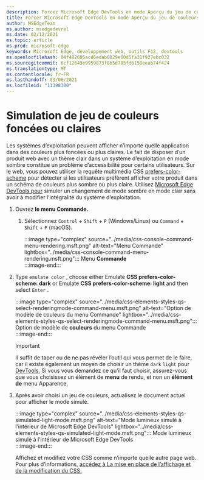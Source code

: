 ```yaml
---
description: Forcez Microsoft Edge DevTools en mode Aperçu du jeu de couleurs.
title: Forcer Microsoft Edge DevTools en mode Aperçu du jeu de couleurs (CSS Préfère le jeu de couleurs)
author: MSEdgeTeam
ms.author: msedgedevrel
ms.date: 02/12/2021
ms.topic: article
ms.prod: microsoft-edge
keywords: Microsoft Edge, développement web, outils F12, devtools
ms.openlocfilehash: 84f482605acd6edab6829e00d5fa31f927ebc032
ms.sourcegitcommit: 6cf12643e9959873f8b5d785fd6158eeab74f424
ms.translationtype: MT
ms.contentlocale: fr-FR
ms.lasthandoff: 03/06/2021
ms.locfileid: "11398300"
---
```

# <a name="dark-or-light-color-scheme-simulation"></a>Simulation de jeu de couleurs foncées ou claires  

Les systèmes d’exploitation peuvent afficher n’importe quelle application dans des couleurs plus foncées ou plus claires.  Le fait de disposer d’un produit web avec un thème clair dans un système d’exploitation en mode sombre constitue un problème d’accessibilité pour certains utilisateurs.  Sur le web, vous pouvez utiliser la requête multimédia CSS [prefers-color-scheme][MDNPrefersColorScheme] pour détecter si les utilisateurs préfèrent afficher votre produit dans un schéma de couleurs plus sombre ou plus claire.  Utilisez [Microsoft Edge DevTools pour][DevtoolsIndex] simuler un changement de mode sombre en mode clair sans avoir à modifier l’intégralité du système d’exploitation.  

1.  Ouvrez **le menu Commande.**  
    1.  Sélectionnez `Control` + `Shift` + `P` \(Windows/Linux\) ou `Command` + `Shift` + `P` \(macOS\).  
        
        :::image type="complex" source="../media/css-console-command-menu-rendering.msft.png" alt-text="Menu Commande" lightbox="../media/css-console-command-menu-rendering.msft.png":::
           Menu **Commande**  
        :::image-end:::  
        
1.  Type `emulate color` , choose either Emulate **CSS prefers-color-scheme: dark** or Emulate **CSS prefers-color-scheme: light** and then select `Enter` .  
    
    :::image type="complex" source="../media/css-elements-styles-qs-select-renderingmode-command-menu.msft.png" alt-text="Option de modèle de couleurs du menu Commande" lightbox="../media/css-elements-styles-qs-select-renderingmode-command-menu.msft.png":::
       Option de modèle de **couleurs** du menu Commande  
    :::image-end:::  
    
    > [!IMPORTANT]
    > Il suffit de taper ou de ne pas révéler l’outil qui vous permet de le faire, car il existe également un moyen de choisir un thème `dark` `light` pour [DevTools.][DevtoolsCustomizeDarkTheme]  Si vous vous demandez ce qu’il faut choisir, assurez-vous que vous choisissez un élément de **menu** de rendu, et non un **élément de** menu Apparence.  

1.  Après avoir choisi un jeu de couleurs, actualisez le document actuel pour afficher le mode simulé.  
    
    :::image type="complex" source="../media/css-elements-styles-qs-simulated-light-mode.msft.png" alt-text="Mode lumineux simulé à l’intérieur de Microsoft Edge DevTools" lightbox="../media/css-elements-styles-qs-simulated-light-mode.msft.png":::
       Mode lumineux simulé à l’intérieur de Microsoft Edge DevTools  
    :::image-end:::  
    
    Affichez et modifiez votre CSS comme n’importe quelle autre page web.  Pour plus d’informations, [accédez à La mise en place de l’affichage et de la modification du CSS.][DevtoolsCssIndex]  

<!-- links -->  

[DevtoolsIndex]: ../index.md "Outils de développement Microsoft Edge (Chromium) | Documents Microsoft"  
[DevtoolsCustomizeDarkTheme]: ../customize/dark-theme.md "Activer le thème foncé dans Microsoft Edge DevTools | Documents Microsoft"
[DevtoolsCssIndex]: ../css/index.md "Commencer à afficher et modifier les | Documents Microsoft"  

[MDNPrefersColorScheme]: https://developer.mozilla.org/docs/Web/CSS/@media/prefers-color-scheme "prefers-color-scheme | MDN"  
